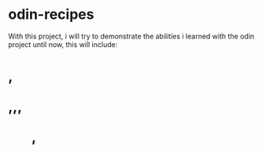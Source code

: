 # odin-recipes
With this project, i will try to demonstrate the abilities i learned with the odin project until now, this will include: <h1>,<p>,<a>,<img>,<ul>,